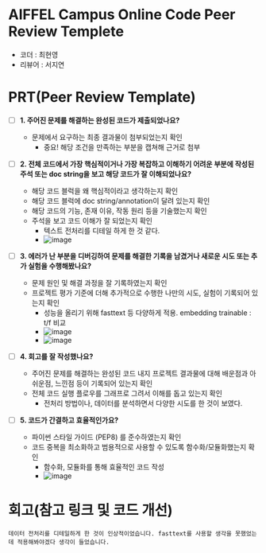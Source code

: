 # AIFFEL Campus Online Code Peer Review Templete
- 코더 : 최현영
- 리뷰어 : 서지연


# PRT(Peer Review Template)
- [ ]  **1. 주어진 문제를 해결하는 완성된 코드가 제출되었나요?**
    - 문제에서 요구하는 최종 결과물이 첨부되었는지 확인
        - 중요! 해당 조건을 만족하는 부분을 캡쳐해 근거로 첨부
    
- [ ]  **2. 전체 코드에서 가장 핵심적이거나 가장 복잡하고 이해하기 어려운 부분에 작성된 
주석 또는 doc string을 보고 해당 코드가 잘 이해되었나요?**
    - 해당 코드 블럭을 왜 핵심적이라고 생각하는지 확인
    - 해당 코드 블럭에 doc string/annotation이 달려 있는지 확인
    - 해당 코드의 기능, 존재 이유, 작동 원리 등을 기술했는지 확인
    - 주석을 보고 코드 이해가 잘 되었는지 확인
        - 텍스트 전처리를 디테일 하게 한 것 같다.
        - ![image](https://github.com/user-attachments/assets/974d562a-4f53-4e8c-a180-9edca20d42d1)

        
- [ ]  **3. 에러가 난 부분을 디버깅하여 문제를 해결한 기록을 남겼거나
새로운 시도 또는 추가 실험을 수행해봤나요?**
    - 문제 원인 및 해결 과정을 잘 기록하였는지 확인
    - 프로젝트 평가 기준에 더해 추가적으로 수행한 나만의 시도, 
    실험이 기록되어 있는지 확인
        - 성능을 올리기 위해 fasttext 등 다양하게 적용. embedding trainable : t/f 비교
        - ![image](https://github.com/user-attachments/assets/84c0ab94-5024-49e3-9aa1-4b186b71f7c9)
        - ![image](https://github.com/user-attachments/assets/30d39e88-3ff3-4674-99fd-2c4acf18709d)

        
- [ ]  **4. 회고를 잘 작성했나요?**
    - 주어진 문제를 해결하는 완성된 코드 내지 프로젝트 결과물에 대해
    배운점과 아쉬운점, 느낀점 등이 기록되어 있는지 확인
    - 전체 코드 실행 플로우를 그래프로 그려서 이해를 돕고 있는지 확인
        - 전처리 방법이나, 데이터를 분석하면서 다양한 시도를 한 것이 보였다. 
        
- [ ]  **5. 코드가 간결하고 효율적인가요?**
    - 파이썬 스타일 가이드 (PEP8) 를 준수하였는지 확인
    - 코드 중복을 최소화하고 범용적으로 사용할 수 있도록 함수화/모듈화했는지 확인
        - 함수화, 모듈화를 통해 효율적인 코드 작성
        - ![image](https://github.com/user-attachments/assets/a34d3611-ed74-40a5-905c-f74ec25feb38)




# 회고(참고 링크 및 코드 개선)
```
데이터 전처리를 디테일하게 한 것이 인상적이었습니다. fasttext를 사용할 생각을 못했었는데 적용해봐야겠다 생각이 들었습니다. 
```
